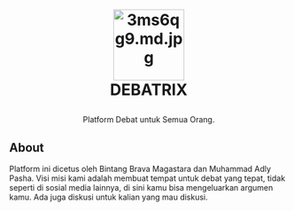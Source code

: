 <!-- LOGO -->
<h1>
<p align="center">
<a href="https://freeimage.host/i/3ms6qg9"><img src="https://iili.io/3ms6qg9.md.jpg" alt="3ms6qg9.md.jpg" width=128></a>
  <br>DEBATRIX
</h1>
  <p align="center">
    Platform Debat untuk Semua Orang.
    <br />
  </p>
</p>

## About

Platform ini dicetus oleh Bintang Brava Magastara dan Muhammad Adly Pasha.
Visi misi kami adalah membuat tempat untuk debat yang tepat, tidak seperti di sosial media lainnya, di sini kamu bisa mengeluarkan argumen kamu. Ada juga diskusi untuk kalian yang mau diskusi.
